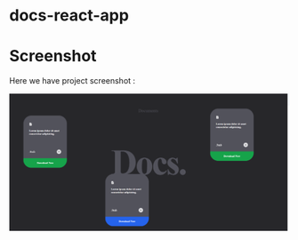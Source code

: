 # docs-react-app
# Screenshot
Here we have project screenshot :

![Project Screenshot](https://github.com/gsaurabh2311/docs-react-app/blob/main/assets/design.PNG)